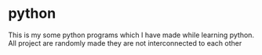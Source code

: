 # python
This is my some python programs which I have made while learning python.
All project are randomly made they are not interconnected to each other
